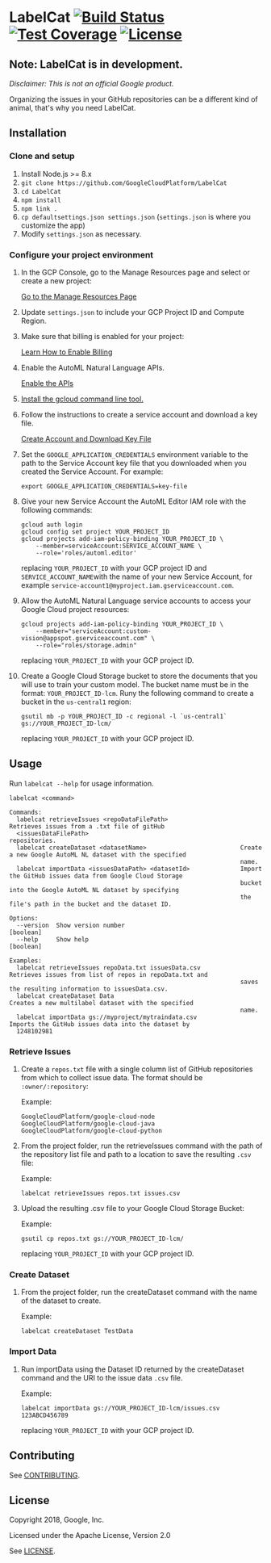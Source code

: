 # LabelCat [![Build Status](https://img.shields.io/circleci/project/github/GoogleCloudPlatform/LabelCat/master.svg?style=flat-square&logo=circleci)](https://circleci.com/gh/GoogleCloudPlatform/LabelCat/tree/master) [![Test Coverage](https://img.shields.io/coveralls/github/GoogleCloudPlatform/LabelCat/master.svg?branch=master&service=github&style=flat-square)](https://coveralls.io/github/GoogleCloudPlatform/LabelCat?branch=master) [![License](https://img.shields.io/github/license/GoogleCloudPlatform/LabelCat.svg?style=flat-square)](https://github.com/GoogleCloudPlatform/LabelCat)

## Note: LabelCat is in development.

_Disclaimer: This is not an official Google product._

Organizing the issues in your GitHub repositories can be a different kind of
animal, that's why you need LabelCat.

## Installation

### Clone and setup

1.  Install Node.js >= 8.x
1.  `git clone https://github.com/GoogleCloudPlatform/LabelCat`
1.  `cd LabelCat`
1.  `npm install`
1.  `npm link .`
1.  `cp defaultsettings.json settings.json` (`settings.json` is where you
    customize the app)
1.  Modify `settings.json` as necessary.

### Configure your project environment

1.  In the GCP Console, go to the Manage Resources page and select or create a
    new project:

    [Go to the Manage Resources Page](https://console.cloud.google.com/cloud-resource-manager?_ga=2.144772156.-906058837.1536100239)

1.  Update `settings.json` to include your GCP Project ID and Compute Region.

1.  Make sure that billing is enabled for your project:

    [Learn How to Enable Billing](https://cloud.google.com/billing/docs/how-to/modify-project)

1.  Enable the AutoML Natural Language APIs.

    [Enable the APIs](https://console.cloud.google.com/flows/enableapi?apiid=storage-component.googleapis.com,automl.googleapis.com,storage-api.googleapis.com&redirect=https://console.cloud.google.com&_ga=2.249562766.-906058837.1536100239)

1.  [Install the gcloud command line tool.](https://cloud.google.com/sdk/downloads#interactive)

1.  Follow the instructions to create a service account and download a key file.

    [Create Account and Download Key File](https://cloud.google.com/iam/docs/creating-managing-service-accounts#creating_a_service_account)

1.  Set the `GOOGLE_APPLICATION_CREDENTIALS` environment variable to the path to
    the Service Account key file that you downloaded when you created the
    Service Account. For example:

        export GOOGLE_APPLICATION_CREDENTIALS=key-file

1.  Give your new Service Account the AutoML Editor IAM role with the following
    commands:

        gcloud auth login
        gcloud config set project YOUR_PROJECT_ID
        gcloud projects add-iam-policy-binding YOUR_PROJECT_ID \
            --member=serviceAccount:SERVICE_ACCOUNT_NAME \
            --role='roles/automl.editor'

    replacing `YOUR_PROJECT_ID` with your GCP project ID and
    `SERVICE_ACCOUNT_NAME`with the name of your new Service Account, for example `service-account1@myproject.iam.gserviceaccount.com`.

1.  Allow the AutoML Natural Language service accounts to access your Google
    Cloud project resources:

        gcloud projects add-iam-policy-binding YOUR_PROJECT_ID \
            --member="serviceAccount:custom-vision@appspot.gserviceaccount.com" \
            --role="roles/storage.admin"

    replacing `YOUR_PROJECT_ID` with your GCP project ID.

1.  Create a Google Cloud Storage bucket to store the documents that you will
    use to train your custom model. The bucket name must be in the format:
    `YOUR_PROJECT_ID-lcm`. Runy the following command to create a bucket in the
    `us-central1` region:

        gsutil mb -p YOUR_PROJECT_ID -c regional -l `us-central1` gs://YOUR_PROJECT_ID-lcm/

    replacing `YOUR_PROJECT_ID` with your GCP project ID.

## Usage

Run `labelcat --help` for usage information.

    labelcat <command>

    Commands:
      labelcat retrieveIssues <repoDataFilePath>                    Retrieves issues from a .txt file of gitHub
      <issuesDataFilePath>                                          repositories.
      labelcat createDataset <datasetName>                          Create a new Google AutoML NL dataset with the specified
                                                                    name.
      labelcat importData <issuesDataPath> <datasetId>              Import the GitHub issues data from Google Cloud Storage
                                                                    bucket into the Google AutoML NL dataset by specifying
                                                                    the file's path in the bucket and the dataset ID.

    Options:
      --version  Show version number                                                                               [boolean]
      --help     Show help                                                                                         [boolean]

    Examples:
      labelcat retrieveIssues repoData.txt issuesData.csv           Retrieves issues from list of repos in repoData.txt and
                                                                    saves the resulting information to issuesData.csv.
      labelcat createDataset Data                                   Creates a new multilabel dataset with the specified
                                                                    name.
      labelcat importData gs://myproject/mytraindata.csv            Imports the GitHub issues data into the dataset by
      1248102981

### Retrieve Issues

1.  Create a `repos.txt` file with a single column list of GitHub repositories from
    which to collect issue data. The format should be `:owner/:repository`:

    Example:

        GoogleCloudPlatform/google-cloud-node
        GoogleCloudPlatform/google-cloud-java
        GoogleCloudPlatform/google-cloud-python

1.  From the project folder, run the retrieveIssues command with the path of the
    repository list file and path to a location to save the resulting `.csv`
    file:

    Example:

        labelcat retrieveIssues repos.txt issues.csv

1.  Upload the resulting .csv file to your Google Cloud Storage Bucket:

    Example:

        gsutil cp repos.txt gs://YOUR_PROJECT_ID-lcm/

    replacing `YOUR_PROJECT_ID` with your GCP project ID.

### Create Dataset

1.  From the project folder, run the createDataset command with the name of the
    dataset to create.

    Example:

        labelcat createDataset TestData

### Import Data

1.  Run importData using the Dataset ID returned by the createDataset command
    and the URI to the issue data `.csv` file.

    Example:

        labelcat importData gs://YOUR_PROJECT_ID-lcm/issues.csv 123ABCD456789

    replacing `YOUR_PROJECT_ID` with your GCP project ID.

## Contributing

See [CONTRIBUTING][3].

## License

Copyright 2018, Google, Inc.

Licensed under the Apache License, Version 2.0

See [LICENSE][4].

[1]: https://github.com/jmdobry
[2]: https://cloud.google.com/sdk/
[3]: https://github.com/GoogleCloudPlatform/LabelCat/blob/master/CONTRIBUTING.md
[4]: https://github.com/GoogleCloudPlatform/LabelCat/blob/master/LICENSE
